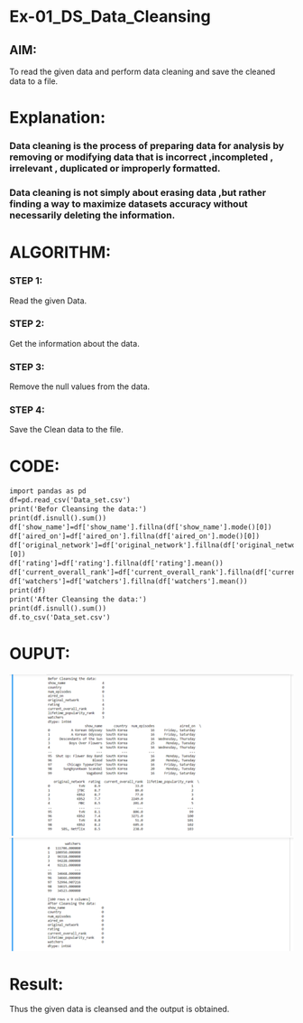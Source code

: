 # Ex-01_DS_Data_Cleansing


## AIM:
To read the given data and perform data cleaning and save the cleaned data to a file. 

# Explanation:
### Data cleaning is the process of preparing data for analysis by removing or modifying data that is incorrect ,incompleted , irrelevant , duplicated or improperly formatted. 
### Data cleaning is not simply about erasing data ,but rather finding a way to maximize datasets accuracy without necessarily deleting the information. 

# ALGORITHM:
### STEP 1:
Read the given Data.
### STEP 2:
Get the information about the data.
### STEP 3:
Remove the null values from the data.
### STEP 4:
Save the Clean data to the file.

# CODE:
```
import pandas as pd 
df=pd.read_csv('Data_set.csv')
print('Befor Cleansing the data:')
print(df.isnull().sum())
df['show_name']=df['show_name'].fillna(df['show_name'].mode()[0])
df['aired_on']=df['aired_on'].fillna(df['aired_on'].mode()[0])
df['original_network']=df['original_network'].fillna(df['original_network'].mode()[0])
df['rating']=df['rating'].fillna(df['rating'].mean())
df['current_overall_rank']=df['current_overall_rank'].fillna(df['current_overall_rank'].median())
df['watchers']=df['watchers'].fillna(df['watchers'].mean())
print(df)
print('After Cleansing the data:')
print(df.isnull().sum())
df.to_csv('Data_set.csv')
```
# OUPUT:
![output1](./dc1.png)
![output1](./dc2.png)

# Result:
Thus the given data is cleansed and the output is obtained.
